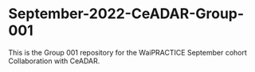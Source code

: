 # September-2022-CeADAR-Group-001
This is the Group 001 repository for the WaiPRACTICE September cohort Collaboration with CeADAR.
